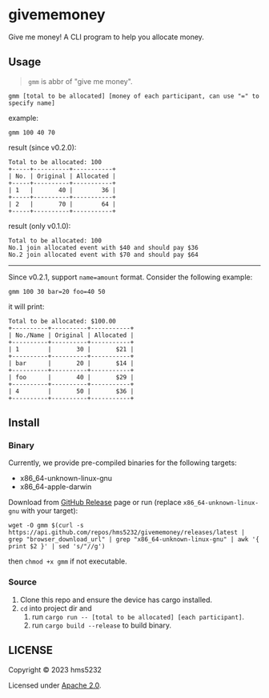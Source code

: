 # givememoney

Give me money! A CLI program to help you allocate money.

## Usage

> `gmm` is abbr of "give me money".

```shell
gmm [total to be allocated] [money of each participant, can use "=" to specify name]
```

example:

```shell
gmm 100 40 70
```

result (since v0.2.0):

```
Total to be allocated: 100
+-----+----------+-----------+
| No. | Original | Allocated |
+-----+----------+-----------+
| 1   |       40 |        36 |
+-----+----------+-----------+
| 2   |       70 |        64 |
+-----+----------+-----------+
```

result (only v0.1.0):

```
Total to be allocated: 100
No.1 join allocated event with $40 and should pay $36
No.2 join allocated event with $70 and should pay $64
```

------

Since v0.2.1, support `name=amount` format. Consider the following example:

```
gmm 100 30 bar=20 foo=40 50
```

it will print:

```
Total to be allocated: $100.00
+----------+----------+-----------+
| No./Name | Original | Allocated |
+----------+----------+-----------+
| 1        |       30 |       $21 |
+----------+----------+-----------+
| bar      |       20 |       $14 |
+----------+----------+-----------+
| foo      |       40 |       $29 |
+----------+----------+-----------+
| 4        |       50 |       $36 |
+----------+----------+-----------+
```

## Install

### Binary

Currently, we provide pre-compiled binaries for the following targets:

* x86_64-unknown-linux-gnu
* x86_64-apple-darwin

Download from [GitHub Release](https://github.com/hms5232/givememoney/releases) page or run
(replace `x86_64-unknown-linux-gnu` with your target):

```shell
wget -O gmm $(curl -s https://api.github.com/repos/hms5232/givememoney/releases/latest | grep "browser_download_url" | grep "x86_64-unknown-linux-gnu" | awk '{ print $2 }' | sed 's/"//g')
```

then `chmod +x gmm` if not executable.

### Source

1. Clone this repo and ensure the device has cargo installed.
2. `cd` into project dir and
    1. run `cargo run -- [total to be allocated] [each participant]`.
    2. run `cargo build --release` to build binary.

## LICENSE

Copyright © 2023 hms5232

Licensed under [Apache 2.0](https://github.com/hms5232/givememoney/blob/main/LICENSE).
